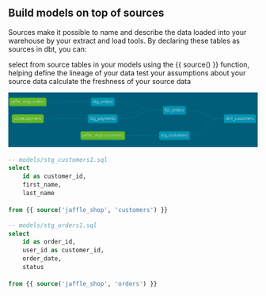 ## Build models on top of sources

Sources make it possible to name and describe the data loaded into your warehouse by your extract and load tools. By declaring these tables as sources in dbt, you can:

select from source tables in your models using the {{ source() }} function, helping define the lineage of your data
test your assumptions about your source data
calculate the freshness of your source data

![alt text](image-2.png)

```sql
-- models/stg_customers1.sql
select
    id as customer_id,
    first_name,
    last_name

from {{ source('jaffle_shop', 'customers') }}
```

```sql
-- models/stg_orders1.sql
select
    id as order_id,
    user_id as customer_id,
    order_date,
    status

from {{ source('jaffle_shop', 'orders') }}
```

```sql